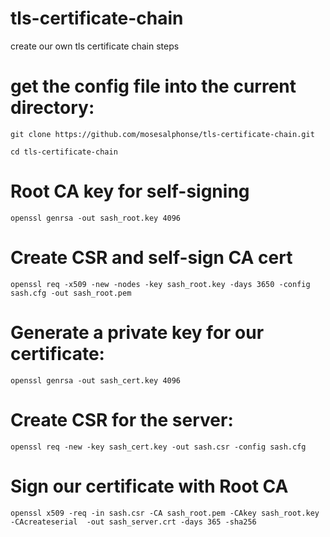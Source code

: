 # tls-certificate-chain
create our own tls certificate chain steps

#  get the config file into the current directory:

```
git clone https://github.com/mosesalphonse/tls-certificate-chain.git

cd tls-certificate-chain

```

# Root CA key for self-signing

```
openssl genrsa -out sash_root.key 4096
```
# Create CSR and self-sign CA cert
```
openssl req -x509 -new -nodes -key sash_root.key -days 3650 -config sash.cfg -out sash_root.pem
```

# Generate a private key for our certificate:

```
openssl genrsa -out sash_cert.key 4096
```

# Create CSR for the server:

```
openssl req -new -key sash_cert.key -out sash.csr -config sash.cfg
```

# Sign our certificate with Root CA

```
openssl x509 -req -in sash.csr -CA sash_root.pem -CAkey sash_root.key -CAcreateserial  -out sash_server.crt -days 365 -sha256
```
